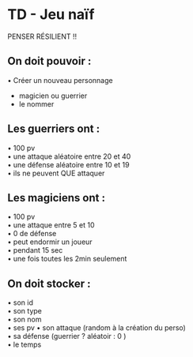 # TD - Jeu naïf 

PENSER RÉSILIENT !!      

## On doit pouvoir :     
• Créer un nouveau personnage    
- magicien ou guerrier   
- le nommer     

## Les guerriers ont :      
• 100 pv     
• une attaque aléatoire entre 20 et 40     
• une défense aléatoire entre 10 et 19     
• ils ne peuvent QUE attaquer    

## Les magiciens ont :      
• 100 pv      
• une attaque entre 5 et 10      
• 0 de défense      
• peut endormir un joueur      
• pendant 15 sec      
• une fois toutes les 2min seulement      

## On doit stocker :         
• son id        
• son type        
• son nom        
• ses pv
• son attaque (random à la création du perso)        
• sa défense (guerrier ? aléatoir : 0 )        
• le temps         
